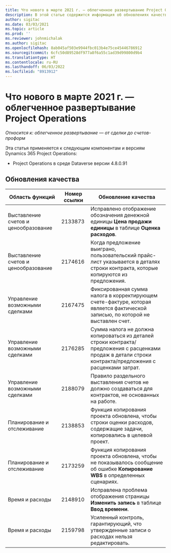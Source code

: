 ```yaml
---
title: Что нового в марте 2021 г. — облегченное развертывание Project Operations
description: В этой статье содержится информация об обновлениях качества, доступных в выпуске облегченного развертывания Project Operations за март 2021 года.
author: sigitac
ms.date: 03/03/2021
ms.topic: article
ms.prod: ''
ms.reviewer: johnmichalak
ms.author: sigitac
ms.openlocfilehash: 8ab045af503e9944fbc013b4e75ce45446786912
ms.sourcegitcommit: 6cfc50d89528df977a8f6a55c1ad39d99800d9b4
ms.translationtype: HT
ms.contentlocale: ru-RU
ms.lasthandoff: 06/03/2022
ms.locfileid: "8913912"
---
```

# <a name="whats-new-march-2021---project-operations-lite-deployment"></a>Что нового в марте 2021 г. — облегченное развертывание Project Operations

_Относится к: облегченное развертывание — от сделки до счетов-проформ_


Эта статья применяется к следующим компонентам и версиям Dynamics 365 Project Operations:

- Project Operations в среде Dataverse версии 4.8.0.91 

## <a name="quality-updates"></a>Обновления качества

| **Область функций** | **Номер ссылки** | **Обновление качества** |
| --- | --- | --- |
| Выставление счетов и ценообразование | 2133873 | Исправлено отображение обозначения денежной единицы **Цена продажи единицы** в таблице **Оценка расходов**. |
| Выставление счетов и ценообразование | 2174616 | Когда предложение выиграно, пользовательский прайс-лист указывается в деталях строки контракта, которые копируются из предложения. |
| Управление возможными сделками | 2167475 | Фиксированная сумма налога в корректирующем счете-фактуре, которая является фактической записью, по которой не выставлен счет. |
| Управление возможными сделками | 2176285 | Сумма налога не должна копироваться из деталей строки контракта/предложения с расценками продаж в детали строки контракта/предложения с расценками затрат. |
| Управление возможными сделками | 2188079 | Правило раздельного выставления счетов не должно создаваться для контрактов, не основанных на работе. |
| Планирование и отслеживание | 2138853 | Функция копирования проекта обновлена, чтобы строки оценки расходов, содержащие задачи, копировались в целевой проект. |
| Планирование и отслеживание | 2173259 | Функция копирования проекта обновлена, чтобы не показывалось сообщение об ошибке **Копирование WBS** в определенных сценариях. |
| Время и расходы | 2148910 | Исправлена проблема отображения страницы **Изменить запись** в таблице **Ввод времени**. |
| Время и расходы | 2159798 | Усиленный контроль, гарантирующий, что утвержденные записи о расходах нельзя редактировать. |


